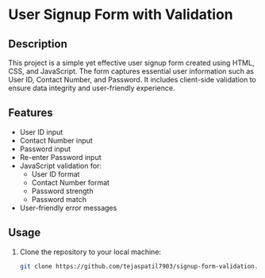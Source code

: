 # User Signup Form with Validation

## Description

This project is a simple yet effective user signup form created using HTML, CSS, and JavaScript. The form captures essential user information such as User ID, Contact Number, and Password. It includes client-side validation to ensure data integrity and user-friendly experience.

## Features

- User ID input
- Contact Number input
- Password input
- Re-enter Password input
- JavaScript validation for:
  - User ID format
  - Contact Number format
  - Password strength
  - Password match
- User-friendly error messages

## Usage

1. Clone the repository to your local machine:
   ```bash
   git clone https://github.com/tejaspatil7903/signup-form-validation.git
